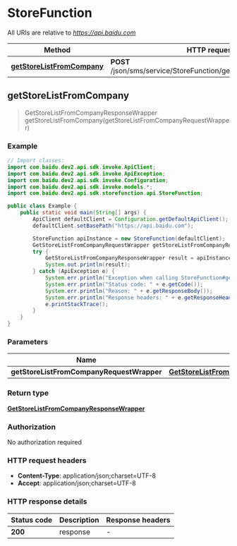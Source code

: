 # StoreFunction

All URIs are relative to *https://api.baidu.com*

Method | HTTP request | Description
------------- | ------------- | -------------
[**getStoreListFromCompany**](StoreFunction.md#getStoreListFromCompany) | **POST** /json/sms/service/StoreFunction/getStoreListFromCompany | 



## getStoreListFromCompany

> GetStoreListFromCompanyResponseWrapper getStoreListFromCompany(getStoreListFromCompanyRequestWrapper)



### Example

```java
// Import classes:
import com.baidu.dev2.api.sdk.invoke.ApiClient;
import com.baidu.dev2.api.sdk.invoke.ApiException;
import com.baidu.dev2.api.sdk.invoke.Configuration;
import com.baidu.dev2.api.sdk.invoke.models.*;
import com.baidu.dev2.api.sdk.storefunction.api.StoreFunction;

public class Example {
    public static void main(String[] args) {
        ApiClient defaultClient = Configuration.getDefaultApiClient();
        defaultClient.setBasePath("https://api.baidu.com");

        StoreFunction apiInstance = new StoreFunction(defaultClient);
        GetStoreListFromCompanyRequestWrapper getStoreListFromCompanyRequestWrapper = new GetStoreListFromCompanyRequestWrapper(); // GetStoreListFromCompanyRequestWrapper | 
        try {
            GetStoreListFromCompanyResponseWrapper result = apiInstance.getStoreListFromCompany(getStoreListFromCompanyRequestWrapper);
            System.out.println(result);
        } catch (ApiException e) {
            System.err.println("Exception when calling StoreFunction#getStoreListFromCompany");
            System.err.println("Status code: " + e.getCode());
            System.err.println("Reason: " + e.getResponseBody());
            System.err.println("Response headers: " + e.getResponseHeaders());
            e.printStackTrace();
        }
    }
}
```

### Parameters


Name | Type | Description  | Notes
------------- | ------------- | ------------- | -------------
 **getStoreListFromCompanyRequestWrapper** | [**GetStoreListFromCompanyRequestWrapper**](GetStoreListFromCompanyRequestWrapper.md)|  |

### Return type

[**GetStoreListFromCompanyResponseWrapper**](GetStoreListFromCompanyResponseWrapper.md)

### Authorization

No authorization required

### HTTP request headers

- **Content-Type**: application/json;charset=UTF-8
- **Accept**: application/json;charset=UTF-8


### HTTP response details
| Status code | Description | Response headers |
|-------------|-------------|------------------|
| **200** | response |  -  |

